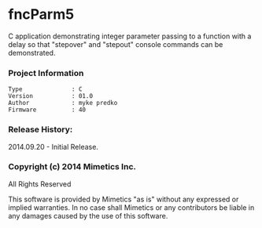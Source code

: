 fncParm5
========

C application demonstrating integer parameter passing to a function with a delay so that "stepover" and "stepout" console commands can be demonstrated.  

### Project Information
```
Type              : C
Version           : 01.0
Author            : myke predko
Firmware          : 40
```


### Release History:
2014.09.20 - Initial Release.

### Copyright (c) 2014 Mimetics Inc.
All Rights Reserved

This software is provided by Mimetics "as is" without any expressed or implied warranties.  In no case shall Mimetics or any contributors be liable in any damages caused by the use of this software.  

